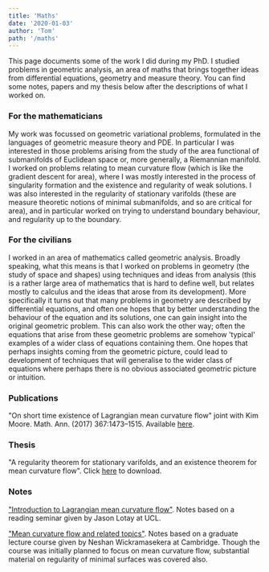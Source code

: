 ```yaml
---
title: 'Maths'
date: '2020-01-03'
author: 'Tom'
path: '/maths'
---
```


This page documents some of the work I did during my PhD. I studied problems in
geometric analysis, an area of maths that brings together ideas from
differential equations, geometry and measure theory. You can find some notes,
papers and my thesis below after the descriptions of what I worked on.

### For the mathematicians

My work was focussed on geometric variational problems, formulated in the
languages of geometric measure theory and PDE. In particular I was interested in
those problems arising from the study of the area functional of submanifolds of
Euclidean space or, more generally, a Riemannian manifold. I worked on problems
relating to mean curvature flow (which is like the gradient descent for area),
where I was mostly interested in the process of singularity formation and the
existence and regularity of weak solutions. I was also interested in the
regularity of stationary varifolds (these are measure theoretic notions of
minimal submanifolds, and so are critical for area), and in particular worked on
trying to understand boundary behaviour, and regularity up to the boundary.

### For the civilians

I worked in an area of mathematics called geometric analysis. Broadly speaking,
what this means is that I worked on problems in geometry (the study of space and
shapes) using techniques and ideas from analysis (this is a rather large area of
mathematics that is hard to define well, but relates mostly to calculus and the
ideas that arose from its development). More specifically it turns out that many
problems in geometry are described by differential equations, and often one
hopes that by better understanding the behaviour of the equation and its
solutions, one can gain insight into the original geometric problem. This can
also work the other way; often the equations that arise from these geometric
problems are somehow 'typical' examples of a wider class of equations containing
them. One hopes that perhaps insights coming from the geometric picture, could
lead to development of techniques that will generalise to the wider class of
equations where perhaps there is no obvious associated geometric picture or
intuition.

### Publications

"On short time existence of Lagrangian mean curvature flow" joint with Kim
Moore. Math. Ann. (2017) 367:1473–1515. Available
[here](http://link.springer.com/article/10.1007/s00208-016-1420-3).

### Thesis

"A regularity theorem for stationary varifolds, and an existence theorem for
mean curvature flow". Click [here](/resources/thesis.pdf) to download.

### Notes

["Introduction to Lagrangian mean curvature flow"](/resources/notes/intro_to_lmcf.pdf).
Notes based on a reading seminar given by Jason Lotay at UCL.

["Mean curvature flow and related topics"](/resources/notes/mcf_notes.pdf).
Notes based on a graduate lecture course given by Neshan Wickramasekera at
Cambridge. Though the course was initially planned to focus on mean curvature
flow, substantial material on regularity of minimal surfaces was covered also.
